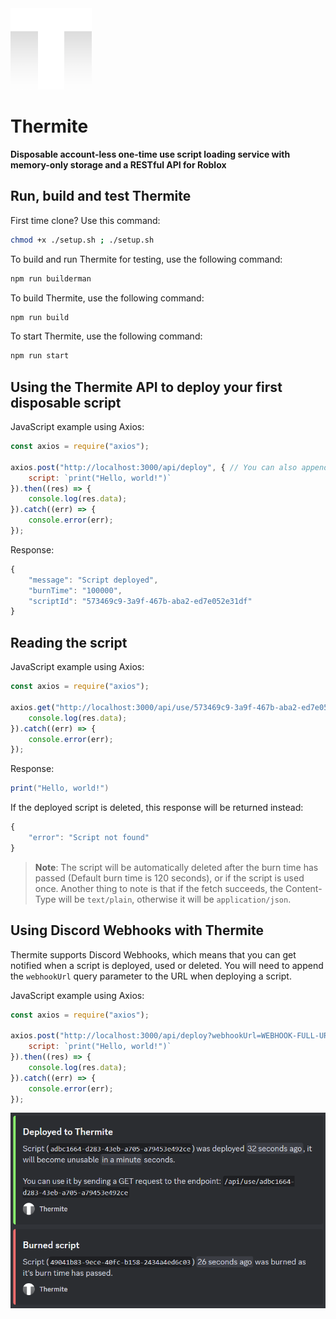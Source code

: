 <img src="gitassets/therm2.png" width=130px>

# Thermite

**Disposable account-less one-time use script loading service with memory-only storage and a RESTful API for Roblox**

## Run, build and test Thermite

First time clone? Use this command: 
```bash
chmod +x ./setup.sh ; ./setup.sh
```

To build and run Thermite for testing, use the following command: 
```bash
npm run builderman
```

To build Thermite, use the following command: 
```bash
npm run build
```

To start Thermite, use the following command: 
```bash
npm run start
```

## Using the Thermite API to deploy your first disposable script

JavaScript example using Axios:
```js
const axios = require("axios");

axios.post("http://localhost:3000/api/deploy", { // You can also append the "burnTime" query parameter to the URL to specify a custom burn time in milliseconds (When the script will be self-destructed)
	script: `print("Hello, world!")`
}).then((res) => {
	console.log(res.data);
}).catch((err) => {
	console.error(err);
});
```

Response: 
```javascript
{
	"message": "Script deployed",
	"burnTime": "100000",
	"scriptId": "573469c9-3a9f-467b-aba2-ed7e052e31df"
}
```

## Reading the script

JavaScript example using Axios:
```js
const axios = require("axios");

axios.get("http://localhost:3000/api/use/573469c9-3a9f-467b-aba2-ed7e052e31df").then((res) => {
	console.log(res.data);
}).catch((err) => {
	console.error(err);
});
```

Response: 
```lua
print("Hello, world!")
```
If the deployed script is deleted, this response will be returned instead: 
```javascript
{
	"error": "Script not found"
}
```

> **Note**: 
> The script will be automatically deleted after the burn time has passed (Default burn time is 120 seconds), or if the script is used once.
> Another thing to note is that if the fetch succeeds, the Content-Type will be `text/plain`, otherwise it will be `application/json`.

## Using Discord Webhooks with Thermite

Thermite supports Discord Webhooks, which means that you can get notified when a script is deployed, used or deleted. You will need to append the `webhookUrl` query parameter to the URL when deploying a script.

JavaScript example using Axios:
```js
const axios = require("axios");

axios.post("http://localhost:3000/api/deploy?webhookUrl=WEBHOOK-FULL-URL-HERE", {
	script: `print("Hello, world!")`
}).then((res) => {
	console.log(res.data);
}).catch((err) => {
	console.error(err);
});
```

<img src="gitassets/webhooks.png" width=650px>
